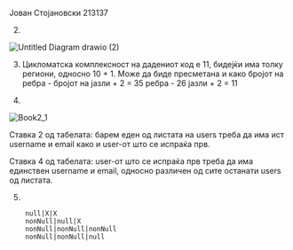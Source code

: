 Јован Стојановски 213137

2. 

![Untitled Diagram drawio (2)](https://github.com/LynXeEn/SI_2023_lab2_213137/assets/93165672/2f233c02-f33f-401e-a2f2-e0919a61c1f8)


3. Цикломатска комплексност на дадениот код е 11, бидејќи има толку региони, односно 10 + 1. Може да биде пресметана и како
 бројот на ребра - бројот на јазли +  2 = 35 ребра - 26 јазли + 2 = 11
 
4.

![Book2_1](https://github.com/LynXeEn/SI_2023_lab2_213137/assets/93165672/ac30487b-0639-40ca-965f-173c859e3f3a)

Ставка 2 од табелата: барем еден од листата на users треба да има ист username и email како и user-от што се испраќа прв.

Ставка 4 од табелата: user-от што се испраќа прв треба да има единствен username и email, односно различен од сите останати users од листата.

5.

        null|X|X
        nonNull|null|X
        nonNull|nonNull|nonNull
        nonNull|nonNull|null
